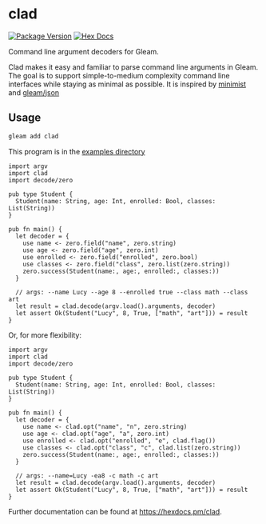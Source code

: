 # clad


[![Package Version](https://img.shields.io/hexpm/v/clad)](https://hex.pm/packages/clad)
[![Hex Docs](https://img.shields.io/badge/hex-docs-ffaff3)](https://hexdocs.pm/clad/)


Command line argument decoders for Gleam.

Clad makes it easy and familiar to parse command line arguments in
Gleam. The goal is to support simple-to-medium complexity command line
interfaces while staying as minimal as possible. It is inspired by
[minimist](https://github.com/minimistjs/minimist) and
[gleam/json](https://hexdocs.pm/gleam_json/)


## Usage

```sh
gleam add clad
```

This program is in the [examples directory](https://github.com/ryanmiville/clad/tree/main/test/examples)

```gleam
import argv
import clad
import decode/zero

pub type Student {
  Student(name: String, age: Int, enrolled: Bool, classes: List(String))
}

pub fn main() {
  let decoder = {
    use name <- zero.field("name", zero.string)
    use age <- zero.field("age", zero.int)
    use enrolled <- zero.field("enrolled", zero.bool)
    use classes <- zero.field("class", zero.list(zero.string))
    zero.success(Student(name:, age:, enrolled:, classes:))
  }

  // args: --name Lucy --age 8 --enrolled true --class math --class art
  let result = clad.decode(argv.load().arguments, decoder)
  let assert Ok(Student("Lucy", 8, True, ["math", "art"])) = result
}
```

Or, for more flexibility:

```gleam
import argv
import clad
import decode/zero

pub type Student {
  Student(name: String, age: Int, enrolled: Bool, classes: List(String))
}

pub fn main() {
  let decoder = {
    use name <- clad.opt("name", "n", zero.string)
    use age <- clad.opt("age", "a", zero.int)
    use enrolled <- clad.opt("enrolled", "e", clad.flag())
    use classes <- clad.opt("class", "c", clad.list(zero.string))
    zero.success(Student(name:, age:, enrolled:, classes:))
  }

  // args: --name=Lucy -ea8 -c math -c art
  let result = clad.decode(argv.load().arguments, decoder)
  let assert Ok(Student("Lucy", 8, True, ["math", "art"])) = result
}
```

Further documentation can be found at <https://hexdocs.pm/clad>.
